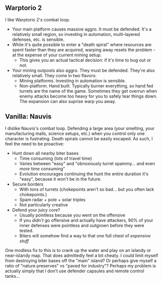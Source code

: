 ## Warptorio 2

I like Warptorio 2's combat loop.

-   Your main platform causes massive aggro.  It must be defended.  It's a relatively small region, so investing in automation, multi-layered defenses, etc. is sensible.
-   While it's quite possible to enter a "death spiral" where resources are spent faster than they are acquired, warping away resets the problem - at the expense of your current mining setup.
    -   This gives you an actual tactical decision: if it's time to bug out or not.
-   Your mining outposts also aggro.  They must be defended.  They're also relatively small.  They come in two flavors:
    -   Mining platforms.  Investing in automation is sensible.
    -   Non-platform.  Hand built.  Typically burner everything, so hand fed turrets are the name of the game.
        Sometimes they get overrun when enemy attacks become too heavy for you to safely tear things down.
        The expansion can also suprise warp you away.



## Vanilla: Nauvis

I dislike Nauvis's combat loop.
Defending a large area (your smelting, your manufacturing malls, science setups, etc.) when you control only one character is fustrating.
Death spirals cannot be easily escaped.
As such, I feel the need to be proactive:
-   Hunt down all nearby biter bases
    -   Time consuming (lots of travel time)
    -   Varies between "easy" and "obnoxiously turret spammy... and even *more* time consuming"
    -   Evolution encourages continuing the hunt the entire duration it's "easy", because it won't be in the future.
-   Secure borders
    -   With *tons* of turrets (chokepoints aren't so bad... but you often lack chokepoints.)
    -   Spam radar + pole + solar triples
    -   Not particularly creative
-   Defend your juicy core?
    -   Usually pointless because you went on the offensive
    -   If you *didn't* go offensive and actually have attackers, 90% of your inner defenses were pointless and outgrown before they were tested.
    -   Biters will somehow find a way to that *one* full chest of *expensive stuff*

One modless fix to this is to crank up the water and play on an islandy or near-islandy map.
That does admittedly feel a bit cheaty.
I could limit myself from destroying biter bases off the "main" island?
Or perhaps give myself a ratio of "nature preserves" vs "paved for industry"?
Perhaps my problem is actually simply that I don't use defender capsules and remote control tanks...
